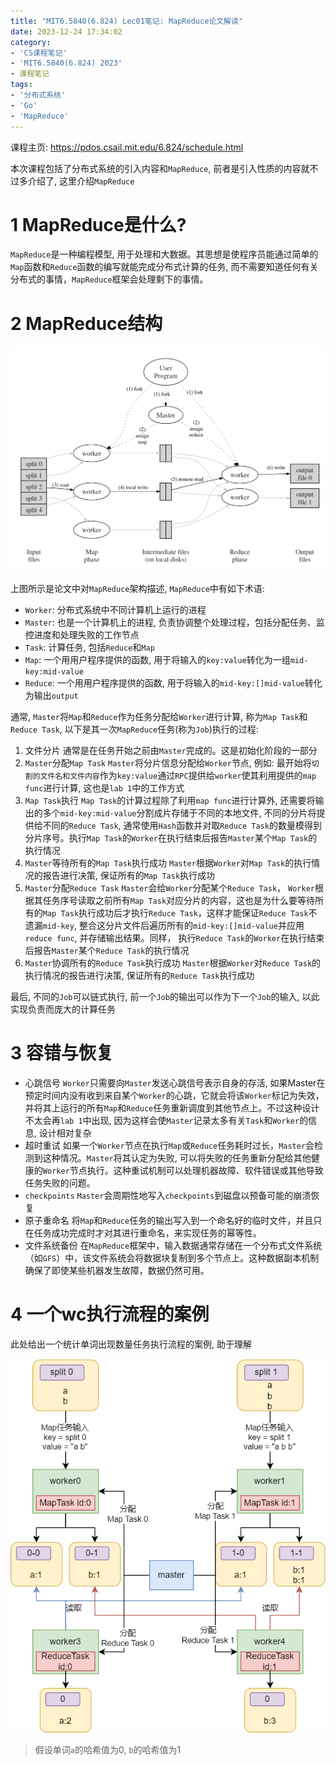 ```yaml
---
title: "MIT6.5840(6.824) Lec01笔记: MapReduce论文解读"
date: 2023-12-24 17:34:02
category: 
- 'CS课程笔记'
- 'MIT6.5840(6.824) 2023'
- 课程笔记
tags:
- '分布式系统'
- 'Go'
- 'MapReduce'
---
```

课程主页: https://pdos.csail.mit.edu/6.824/schedule.html

本次课程包括了分布式系统的引入内容和`MapReduce`, 前者是引入性质的内容就不过多介绍了, 这里介绍`MapReduce`

# 1 MapReduce是什么?
`MapReduce`是一种编程模型, 用于处理和大数据。其思想是使程序员能通过简单的`Map`函数和`Reduce`函数的编写就能完成分布式计算的任务, 而不需要知道任何有关分布式的事情，`MapReduce`框架会处理剩下的事情。

# 2 MapReduce结构
![Alt text](../../images/Lec02_MapReduce_Fig.png)

上图所示是论文中对`MapReduce`架构描述, `MapReduce`中有如下术语:
- `Worker`: 分布式系统中不同计算机上运行的进程
- `Master`: 也是一个计算机上的进程, 负责协调整个处理过程，包括分配任务、监控进度和处理失败的工作节点
- `Task`: 计算任务, 包括`Reduce`和`Map`
- `Map`: 一个用用户程序提供的函数, 用于将输入的`key:value`转化为一组`mid-key:mid-value`
- `Reduce`: 一个用用户程序提供的函数, 用于将输入的`mid-key:[]mid-value`转化为输出`output`

通常, `Master`将`Map`和`Reduce`作为任务分配给`Worker`进行计算, 称为`Map Task`和`Reduce Task`, 以下是其一次`MapReduce`任务(称为`Job`)执行的过程:
1. 文件分片
   通常是在任务开始之前由`Master`完成的。这是初始化阶段的一部分
2. `Master`分配`Map Task`
   `Master`将分片信息分配给`Worker`节点, 例如: 最开始将`切割的文件名和文件内容`作为`key:value`通过`RPC`提供给`worker`使其利用提供的`map func`进行计算, 这也是`lab 1`中的工作方式
3. `Map Task`执行
   `Map Task`的计算过程除了利用`map func`进行计算外, 还需要将输出的多个`mid-key:mid-value`分割成片存储于不同的本地文件, 不同的分片将提供给不同的`Reduce Task`, 通常使用`Hash`函数并对取`Reduce Task`的数量模得到分片序号。执行`Map Task`的`Worker`在执行结束后报告`Master`某个`Map Task`的执行情况
4. `Master`等待所有的`Map Task`执行成功
   `Master`根据`Worker`对`Map Task`的执行情况的报告进行决策, 保证所有的`Map Task`执行成功
5. `Master`分配`Reduce Task`
   `Master`会给`Worker`分配某个`Reduce Task`， `Worker`根据其任务序号读取之前所有`Map Task`对应分片的内容，这也是为什么要等待所有的`Map Task`执行成功后才执行`Reduce Task`，这样才能保证`Reduce Task`不遗漏`mid-key`, 整合这分片文件后遍历所有的`mid-key:[]mid-value`并应用`reduce func`, 并存储输出结果。同样， 执行`Reduce Task`的`Worker`在执行结束后报告`Master`某个`Reduce Task`的执行情况
6. `Master`协调所有的`Reduce Task`执行成功
   `Master`根据`Worker`对`Reduce Task`的执行情况的报告进行决策, 保证所有的`Reduce Task`执行成功

最后, 不同的`Job`可以链式执行, 前一个`Job`的输出可以作为下一个`Job`的输入, 以此实现负责而庞大的计算任务

# 3 容错与恢复
- 心跳信号
  `Worker`只需要向`Master`发送心跳信号表示自身的存活, 如果Master在预定时间内没有收到来自某个`Worker`的心跳，它就会将该`Worker`标记为失效，并将其上运行的所有`Map`和`Reduce`任务重新调度到其他节点上。不过这种设计不太会再`lab 1`中出现, 因为这样会使`Master`记录太多有关`Task`和`Worker`的信息, 设计相对复杂
- 超时重试
  如果一个`Worker`节点在执行`Map`或`Reduce`任务耗时过长，`Master`会检测到这种情况。`Master`将其认定为失败, 可以将失败的任务重新分配给其他健康的`Worker`节点执行。这种重试机制可以处理机器故障、软件错误或其他导致任务失败的问题。
- `checkpoints`
  `Master`会周期性地写入`checkpoints`到磁盘以预备可能的崩溃恢复
- 原子重命名
  将`Map`和`Reduce`任务的输出写入到一个命名好的临时文件，并且只在任务成功完成时才对其进行重命名，来实现任务的幂等性。
- 文件系统备份
  在`MapReduce`框架中，输入数据通常存储在一个分布式文件系统（如`GFS`）中，该文件系统会将数据块复制到多个节点上。这种数据副本机制确保了即使某些机器发生故障，数据仍然可用。

# 4 一个wc执行流程的案例
此处给出一个统计单词出现数量任务执行流程的案例, 助于理解

![img](../../images/MapReduce_process.png)

> 假设单词`a`的哈希值为0, `b`的哈希值为1